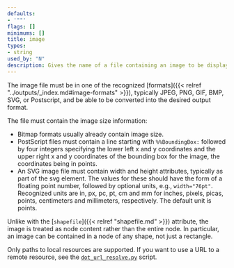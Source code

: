 ```yaml
---
defaults:
- '""'
flags: []
minimums: []
title: image
types:
- string
used_by: "N"
description: Gives the name of a file containing an image to be displayed inside a node
---
```

The image file must be in one of the recognized
[formats]({{< relref "../outputs/_index.md#image-formats" >}}), typically JPEG, PNG, GIF, BMP, SVG, or
Postscript, and be able to be converted into the desired output format.

The file must contain the image size information:

* Bitmap formats usually already contain image size.
* PostScript files must contain a line starting with `%%BoundingBox:` followed
  by four integers specifying the lower left x and y coordinates and the upper
  right x and y coordinates of the bounding box for the image, the coordinates
  being in points.
* An SVG image file must contain width and height attributes, typically as part
  of the svg element. The values for these should have the form of a floating
  point number, followed by optional units, e.g., `width="76pt"`. Recognized
  units are in, px, pc, pt, cm and mm for inches, pixels, picas, points,
  centimeters and millimeters, respectively. The default unit is points.

Unlike with the [`shapefile`]({{< relref "shapefile.md" >}}) attribute, the image is treated
as node content rather than the entire node. In particular, an image can be
contained in a node of any shape, not just a rectangle.

Only paths to local resources are supported. If you want to use a URL to a
remote resource, see the
[`dot_url_resolve.py`](https://gitlab.com/graphviz/graphviz/-/blob/main/contrib/dot_url_resolve.py)
script.
